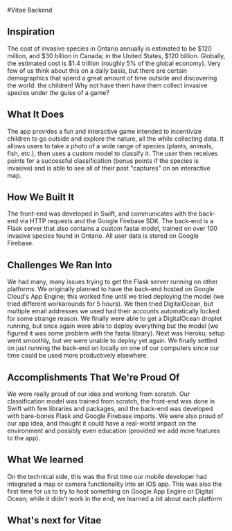 #Vitae Backend

## Inspiration
The cost of invasive species in Ontario annually is estimated to be $120 million,
and $30 billion in Canada; in the United States,  $120 billion. Globally, the estimated cost
is $1.4 trillion (roughly 5% of the global economy). Very few of us think about this on
a daily basis, but there are certain demographics that spend a great amount of time 
outside and discovering the world: the children! Why not have them have them collect
invasive species under the guise of a game?

## What It Does
The app provides a fun and interactive game intended to incentivize children to go outside
and explore the nature, all the while collecting data. It allows users to take a photo of 
a wide range of species (plants, animals, fish, etc.), then uses a custom model to classify 
it. The user then receives points for a successful classification (bonus points if the 
species is invasive) and is able to see all of their past "captures" on an interactive map.

## How We Built It
The front-end was developed in Swift, and communicates with the back-end via HTTP requests
and the Google Firebase SDK. The back-end is a Flask server that also contains a custom 
fastai model, trained on over 100 invasive species found in Ontario. All user data is stored
on Google Firebase.

## Challenges We Ran Into
We had many, many issues trying to get the Flask server running on other platforms. We originally
planned to have the back-end hosted on Google Cloud's App Engine; this worked fine until we tried
deploying the model (we tried different workarounds for 5 hours). We then tried DigitalOcean, but
multiple email addresses we used had their accounts automatically locked for some strange reason.
We finally were able to get a DigitalOcean droplet running, but once again were able to deploy 
everything but the model (we figured it was some problem with the fastai library). Next was Heroku;
setup went smoothly, but we were unable to deploy yet again. We finally settled on just running the 
back-end on locally on one of our computers since our time could be used more productively elsewhere.

## Accomplishments That We're Proud Of
We were really proud of our idea and working from scratch. Our classification model was trained
 from scratch, the front-end was done in Swift with few libraries and packages, and the back-end
 was developed with bare-bones Flask and Google Firebase imports. We were also proud of our app
 idea, and thought it could have a real-world impact on the environment and possibly even education 
 (provided we add more features to the app).

## What We learned
On the technical side, this was the first time our mobile developer had integrated a map or camera
functionality into an iOS app. This was also the first time for us to try to host something on 
Google App Engine or Digital Ocean; while it didn't work in the end, we learned a bit about each 
platform 

## What's next for Vitae
